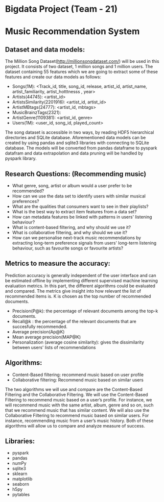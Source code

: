 #                                                                  Bigdata Project (Team - 21)
# Music Recommendation System

## Dataset and data models: 
The Million Song Dataset(http://millionsongdataset.com/) will be used in this project. It consists of two dataset, 1 million songs and 1 million users. The dataset containing 55 features which we are going to extract some of these features and create our data models as follows: 
- Songs(1M): <Track_id, title, song_id, release, artist_id, artist_name, artist_familiarity, artist_hotttnesss , year>
- Artists(44745): <artist_id>
- ArtistsSimilarity(2201916): <artist_id, artist_id>
- ArtistMBtags(24777): <artist_id, mbtags> 
- MusicBrainzTags(2321):<mbtags>
- ArtistGenre(1109381): <artist_id, genre>
- Users(1M): <user_id, song_id, played_count>

 The song dataset is accessible in two ways, by reading HDF5 hierarchical directories and SQLite database. Aforementioned data models can be created by using pandas and sqlite3 libraries with connecting to SQLite database. The models will be converted from pandas dataframe to pyspark datafram and data extrapolation and data pruning will be handled by pyspark library.  

## Research Questions: (Recommending music)

- What genre, song, artist or album would a user prefer to be recommended?
- How can we use the data set to identify users with similar musical preferences?
- What are the qualities that consumers want to see in their playlists?
- What is the best way to extract item features from a data set?
- How can metadata features be linked with patterns in users' listening behaviour?
- What is content-based filtering, and why should we use it?
- What is collaborative filtering, and why should we use it?
- How can we personalise next-track music recommendations by extracting long-term preference signals from users' long-term listening behaviour, such as favourite   songs or favourite artists?

## Metrics to measure the accuracy: 
Prediction accuracy is generally independent of the user interface and can be estimated offline by implementing different supervised machine learning evaluation metrics. In this part, the different algorithms could be evaluated and compared. The metrics give insight into how relevant the list of recommended items is. K is chosen as the top number of recommended documents.

 - Precision(P@k): the percentage of relevant documents among the top-k documents.
 - Recall@k : the percentage of the relevant documents that are succesfully recommended.
 - Average precision(Ap@K) 
 - Mean average precision(MAP@K)
 - Personalization (average cosine similarity): gives the dissimilarity between users' lists of recommendations


## Algorithms:
  - Content-Based filtering: recommend music based on user profile 
  - Collaborative filtering: Recommend music based on similar users 

The two algorithms we will use and compare are the Content-Based Filtering and the Collaborative Filtering. We will use the Content-Based Filtering to recommend music based on a user’s profile. For instance, we will recommend music with the same artist, album, genre and so on, such that we recommend music that has similar content. We will also use the Collaborative Filtering to recommend music based on similar users. For instance, recommending music from a user’s music history. Both of these algorithms will allow us to compare and analyze measure of success. 

## Libraries: 
 - pyspark 
 - pandas
 - numPy
 - sqlite3
 - sklearn
 - matplotlib 
 - seaborn
 - h5py
 - pytables


